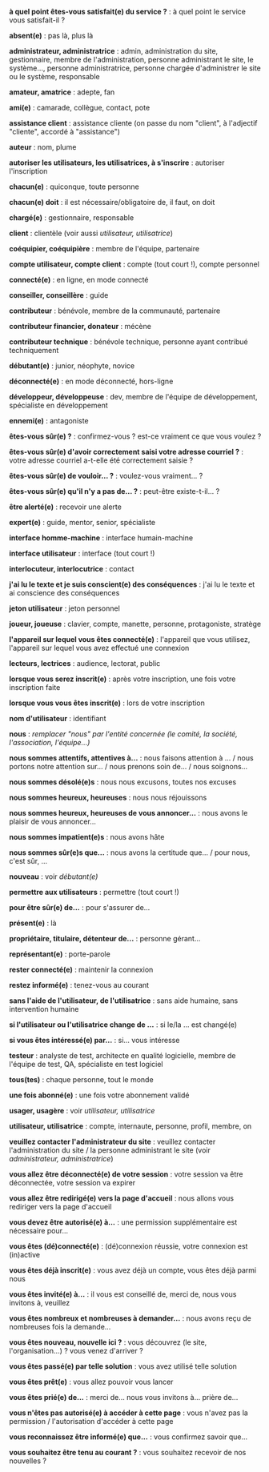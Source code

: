**à quel point êtes-vous satisfait(e) du service ?** : à quel point le service vous satisfait-il ?

**absent(e)** : pas là, plus là

**administrateur, administratrice** : admin, administration du site, gestionnaire, membre de l'administration, personne administrant le site, le système..., personne administratrice, personne chargée d'administrer le site ou le système, responsable

**amateur, amatrice** : adepte, fan

**ami(e)** : camarade, collègue, contact, pote

**assistance client** : assistance cliente (on passe du nom "client", à l'adjectif "cliente", accordé à "assistance")

**auteur** : nom, plume

**autoriser les utilisateurs, les utilisatrices, à s'inscrire** : autoriser l'inscription

**chacun(e)** : quiconque, toute personne

**chacun(e) doit** : il est nécessaire/obligatoire de, il faut, on doit

**chargé(e)** : gestionnaire, responsable

**client** : clientèle (voir aussi *utilisateur, utilisatrice*)

**coéquipier, coéquipière** : membre de l'équipe, partenaire

**compte utilisateur, compte client** : compte (tout court !), compte personnel

**connecté(e)** : en ligne, en mode connecté

**conseiller, conseillère** : guide

**contributeur** : bénévole, membre de la communauté, partenaire

**contributeur financier, donateur** : mécène

**contributeur technique** : bénévole technique, personne ayant contribué techniquement

**débutant(e)** : junior, néophyte, novice

**déconnecté(e)** : en mode déconnecté, hors-ligne

**développeur, développeuse** : dev, membre de l'équipe de développement, spécialiste en développement

**ennemi(e)** : antagoniste

**êtes-vous sûr(e) ?** : confirmez-vous ? est-ce vraiment ce que vous voulez ?

**êtes-vous sûr(e) d'avoir correctement saisi votre adresse courriel ?** : votre adresse courriel a-t-elle été correctement saisie ?

**êtes-vous sûr(e) de vouloir... ?** : voulez-vous vraiment... ?

**êtes-vous sûr(e) qu'il n'y a pas de... ?** : peut-être existe-t-il... ?

**être alerté(e)** : recevoir une alerte

**expert(e)** : guide, mentor, senior, spécialiste

**interface homme-machine** : interface humain-machine

**interface utilisateur** : interface (tout court !)

**interlocuteur, interlocutrice** : contact

**j'ai lu le texte et je suis conscient(e) des conséquences** : j'ai lu le texte et ai conscience des conséquences

**jeton utilisateur** : jeton personnel

**joueur, joueuse** : clavier, compte, manette, personne, protagoniste, stratège

**l'appareil sur lequel vous êtes connecté(e)** : l'appareil que vous utilisez, l'appareil sur lequel vous avez effectué une connexion

**lecteurs, lectrices** : audience, lectorat, public

**lorsque vous serez inscrit(e)** : après votre inscription, une fois votre inscription faite

**lorsque vous vous êtes inscrit(e)** : lors de votre inscription

**nom d'utilisateur** : identifiant

**nous** : *remplacer "nous" par l'entité concernée (le comité, la société, l'association, l'équipe...)*

**nous sommes attentifs, attentives à...** : nous faisons attention à ... / nous portons notre attention sur... / nous prenons soin de... / nous soignons...

**nous sommes désolé(e)s** : nous nous excusons, toutes nos excuses

**nous sommes heureux, heureuses** : nous nous réjouissons

**nous sommes heureux, heureuses de vous annoncer...** : nous avons le plaisir de vous annoncer...

**nous sommes impatient(e)s** : nous avons hâte

**nous sommes sûr(e)s que...** : nous avons la certitude que... / pour nous, c'est sûr, ...

**nouveau** : voir *débutant(e)*

**permettre aux utilisateurs** : permettre (tout court !)

**pour être sûr(e) de...** : pour s'assurer de...

**présent(e)** : là

**propriétaire, titulaire, détenteur de...** : personne gérant...

**représentant(e)** : porte-parole

**rester connecté(e)** : maintenir la connexion

**restez informé(e)** : tenez-vous au courant

**sans l'aide de l'utilisateur, de l'utilisatrice** : sans aide humaine, sans intervention humaine

**si l'utilisateur ou l'utilisatrice change de ...** : si le/la ... est changé(e)

**si vous êtes intéressé(e) par...** : si... vous intéresse

**testeur** : analyste de test, architecte en qualité logicielle, membre de l'équipe de test, QA, spécialiste en test logiciel

**tous(tes)** : chaque personne, tout le monde

**une fois abonné(e)** : une fois votre abonnement validé

**usager, usagère** : voir *utilisateur, utilisatrice*

**utilisateur, utilisatrice** : compte, internaute, personne, profil, membre, on

**veuillez contacter l'administrateur du site** : veuillez contacter l'administration du site / la personne administrant le site (voir *administrateur, administratrice*)

**vous allez être déconnecté(e) de votre session** : votre session va être déconnectée, votre session va expirer

**vous allez être redirigé(e) vers la page d'accueil** : nous allons vous rediriger vers la page d'accueil

**vous devez être autorisé(e) à...** : une permission supplémentaire est nécessaire pour...

**vous êtes (dé)connecté(e)** : (dé)connexion réussie, votre connexion est (in)active

**vous êtes déjà inscrit(e)** : vous avez déjà un compte, vous êtes déjà parmi nous

**vous êtes invité(e) à...** : il vous est conseillé de, merci de, nous vous invitons à, veuillez

**vous êtes nombreux et nombreuses à demander...** : nous avons reçu de nombreuses fois la demande...

**vous êtes nouveau, nouvelle ici ?** : vous découvrez (le site, l'organisation...) ? vous venez d'arriver ?

**vous êtes passé(e) par telle solution** : vous avez utilisé telle solution

**vous êtes prêt(e)** : vous allez pouvoir vous lancer

**vous êtes prié(e) de...** : merci de... nous vous invitons à... prière de...

**vous n'êtes pas autorisé(e) à accéder à cette page** : vous n'avez pas la permission / l'autorisation d'accéder à cette page

**vous reconnaissez être informé(e) que...** : vous confirmez savoir que...

**vous souhaitez être tenu au courant ?** : vous souhaitez recevoir de nos nouvelles ?
